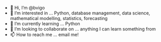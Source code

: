- 👋 Hi, I’m @bvigo
- 👀 I’m interested in ... Python, database management, data science, mathematical modelling, statistics, forecasting
- 🌱 I’m currently learning ... Python
- 💞️ I’m looking to collaborate on ... anything I can learn something from
- 📫 How to reach me ... email me!

<!---
bvigo/bvigo is a ✨ special ✨ repository because its `README.md` (this file) appears on your GitHub profile.
You can click the Preview link to take a look at your changes.
--->
